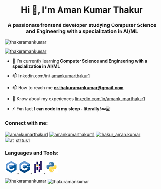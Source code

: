 <h1 align="center">Hi 👋, I'm Aman Kumar Thakur</h1>
<h3 align="center">A passionate frontend developer studying Computer Science and Engineering with a specialization in AI/ML</h3>

<p align="left"> <img src="https://komarev.com/ghpvc/?username=thakuramankumar&label=Profile%20views&color=0e75b6&style=flat" alt="thakuramankumar" /> </p>

<p align="left"> <a href="https://github.com/ryo-ma/github-profile-trophy"><img src="https://github-profile-trophy.vercel.app/?username=thakuramankumar" alt="thakuramankumar" /></a> </p>

- 🌱 I’m currently learning **Computer Science and Engineering with a specialization in AI/ML**

- 📫 linkedin.com/in/ [amankumarthakur1](amankumarthakur1)

- 📫 How to reach me **er.thakuramankumar@gmail.com**

- 📄 Know about my experiences [linkedin.com/in/amankumarthakur1](linkedin.com/in/amankumarthakur1)

- ⚡ Fun fact **I can code in my sleep - literally! 💤💻**

<h3 align="left">Connect with me:</h3>
<p align="left">
<a href="https://linkedin.com/in/amankumarthakur1" target="blank"><img align="center" src="https://raw.githubusercontent.com/rahuldkjain/github-profile-readme-generator/master/src/images/icons/Social/linked-in-alt.svg" alt="amankumarthakur1" height="30" width="40" /></a>
<a href="https://fb.com/amankumarthakur11" target="blank"><img align="center" src="https://raw.githubusercontent.com/rahuldkjain/github-profile-readme-generator/master/src/images/icons/Social/facebook.svg" alt="amankumarthakur11" height="30" width="40" /></a>
<a href="https://instagram.com/thakur_aman.kumar" target="blank"><img align="center" src="https://raw.githubusercontent.com/rahuldkjain/github-profile-readme-generator/master/src/images/icons/Social/instagram.svg" alt="thakur_aman.kumar" height="30" width="40" /></a>
<a href="https://www.youtube.com/c/at_status1" target="blank"><img align="center" src="https://raw.githubusercontent.com/rahuldkjain/github-profile-readme-generator/master/src/images/icons/Social/youtube.svg" alt="at_status1" height="30" width="40" /></a>
</p>

<h3 align="left">Languages and Tools:</h3>
<p align="left"> <a href="https://www.cprogramming.com/" target="_blank" rel="noreferrer"> <img src="https://raw.githubusercontent.com/devicons/devicon/master/icons/c/c-original.svg" alt="c" width="40" height="40"/> </a> <a href="https://www.w3schools.com/cpp/" target="_blank" rel="noreferrer"> <img src="https://raw.githubusercontent.com/devicons/devicon/master/icons/cplusplus/cplusplus-original.svg" alt="cplusplus" width="40" height="40"/> </a> <a href="https://pandas.pydata.org/" target="_blank" rel="noreferrer"> <img src="https://raw.githubusercontent.com/devicons/devicon/2ae2a900d2f041da66e950e4d48052658d850630/icons/pandas/pandas-original.svg" alt="pandas" width="40" height="40"/> </a> <a href="https://www.python.org" target="_blank" rel="noreferrer"> <img src="https://raw.githubusercontent.com/devicons/devicon/master/icons/python/python-original.svg" alt="python" width="40" height="40"/> </a> </p>

<p><img align="left" src="https://github-readme-stats.vercel.app/api/top-langs?username=thakuramankumar&show_icons=true&locale=en&layout=compact" alt="thakuramankumar" /></p>

<p>&nbsp;<img align="center" src="https://github-readme-stats.vercel.app/api?username=thakuramankumar&show_icons=true&locale=en" alt="thakuramankumar" /></p>
